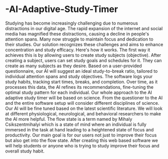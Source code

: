 # -AI-Adaptive-Study-Timer
Studying has become increasingly challenging due to numerous distractions in our digital age. The rapid expansion of the internet and social media has magnified these distractions, causing a decline in people's attention spans. Many now struggle to maintain focus and dedication to their studies.
Our solution recognizes these challenges and aims to enhance concentration and study efficacy. Here's how it works. The first way it achieves this is by allowing users to create study subjects (objective). After creating a subject, users can set study goals and schedules for it. They can create as many subjects as they desire. Based on a user-provided questionnaire, our AI will suggest an ideal study-to-break ratio, tailored to individual attention spans and study objectives. The software logs your study habits, tracking start times, breaks, and completion. Over time, as it processes this data, the AI refines its recommendations, fine-tuning the optimal study pattern for each individual. 
Our whole approach to the AI adaptive study timer will be based on science. From the questioner to the AI and the entire software setup will consider different disciplines of science. Our AI will be fine tuned based on the latest scientific literature. We will look at different physiological, neurological, and behavioral researchers to make the AI more helpful.
The flow state is a term named  by Mihaly Csikszentmihalyi​ which is a state of mind where an individual is fully immersed in the task at hand leading to a heightened state of focus and productivity. Our main goal is for our users not just to improve their focus but also get into the flow state. 
After creating this web based software we will help students or anyone who is trying to study improve their focus and overall study habit. 

